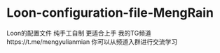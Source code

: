 # Loon-configuration-file-MengRain
Loon的配置文件 纯手工自制  更适合上手
我的TG频道https://t.me/mengyulianmian 你可以从频道入群进行交流学习
